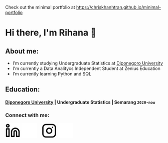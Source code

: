 Check out the minimal portfolio at https://chriskhanhtran.github.io/minimal-portfolio

# Hi there, I'm Rihana 👋
## About me:
- I’m currently studying Undergraduate Statistics at [Diponegoro University](https://www.undip.ac.id)
- I'm currently a Data Analitycs Independent Student at Zenius Education  
- I’m currently learning Python and SQL

## Education:
#### [Diponegoro University](https://www.undip.ac.id) | Undergraduate Statistics | Semarang `2020-now`

### Connect with me:
[![website](./img/linkedin-light.svg)](https://www.linkedin.com/in/putri-rihana-dewi-8882ba221#gh-light-mode-only)
[![website](./img/linkedin-dark.svg)](https://www.linkedin.com/in/putri-rihana-dewi-8882ba221#gh-dark-mode-only)
&nbsp;&nbsp;
[![website](./img/instagram-light.svg)](https://instagram.com/putririhanaa#gh-light-mode-only)
[![website](./img/instagram-dark.svg)](https://instagram.com/putririhanaa#gh-dark-mode-only)

[webdev]: https://github.com/putririhanaa/putririhanaa
